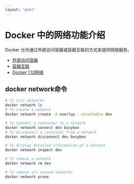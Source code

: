```yaml
---
layout: "post"
---
```


# Docker 中的网络功能介绍

Docker 允许通过外部访问容器或容器互联的方式来提供网络服务。

* [外部访问容器](port_mapping.html)
* [容器互联](linking.html)
* [Docker 1.12网络](networking.html)

## docker network命令

```sh
# To list networks
docker network ls
# To create a network
docker network create -d overlay --attachable dev

# To connect a container to a network
docker network connect dev busybox
# To disconnect a container from a network
docker network disconnect dev busybox

# To display detailed information of a network
docker network inspect dev

# To remove a network
docker network rm dev

# To remove all unused networks
docker network prune
```
